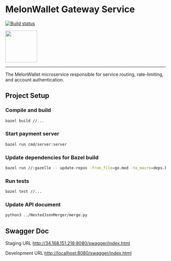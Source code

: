 # MelonWallet Gateway Service

[![Build status](https://badge.buildkite.com/55efa927385f2f57f050295d5f2416ad0e67db5051ed68372f.svg)](https://buildkite.com/melon-network-inc/gateway-service-pipeline)

<img src="https://avatars.githubusercontent.com/u/104064333?s=400&u=fe08053ed0a72719e2ea4bb0229766ef9b4fdfee&v=4" width="100">

---------------------

The MelonWallet microservice responsible for service routing, rate-limiting, and account authentication.

## Project Setup

### Compile and build

```bash
bazel build //...
```

### Start payment server

```bash
bazel run cmd/server:server
```

### Update dependencies for Bazel build

```bash
bazel run //:gazelle -- update-repos -from_file=go.mod -to_macro=deps.bzl%go_dependencies
```

### Run tests

```bash
bazel test //...
```

### Update API document

```bash
python3 ../NestedJsonMerger/merge.py
```

## Swagger Doc

Staging URL
<http://34.168.151.218:8080/swagger/index.html>

Development URL
<http://localhost:8080/swagger/index.html>
